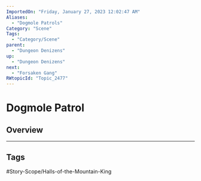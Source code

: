 ```yaml
---
ImportedOn: "Friday, January 27, 2023 12:02:47 AM"
Aliases:
  - "Dogmole Patrols"
Category: "Scene"
Tags:
  - "Category/Scene"
parent:
  - "Dungeon Denizens"
up:
  - "Dungeon Denizens"
next:
  - "Forsaken Gang"
RWtopicId: "Topic_2477"
---
```

# Dogmole Patrol
## Overview

---
## Tags
#Story-Scope/Halls-of-the-Mountain-King

